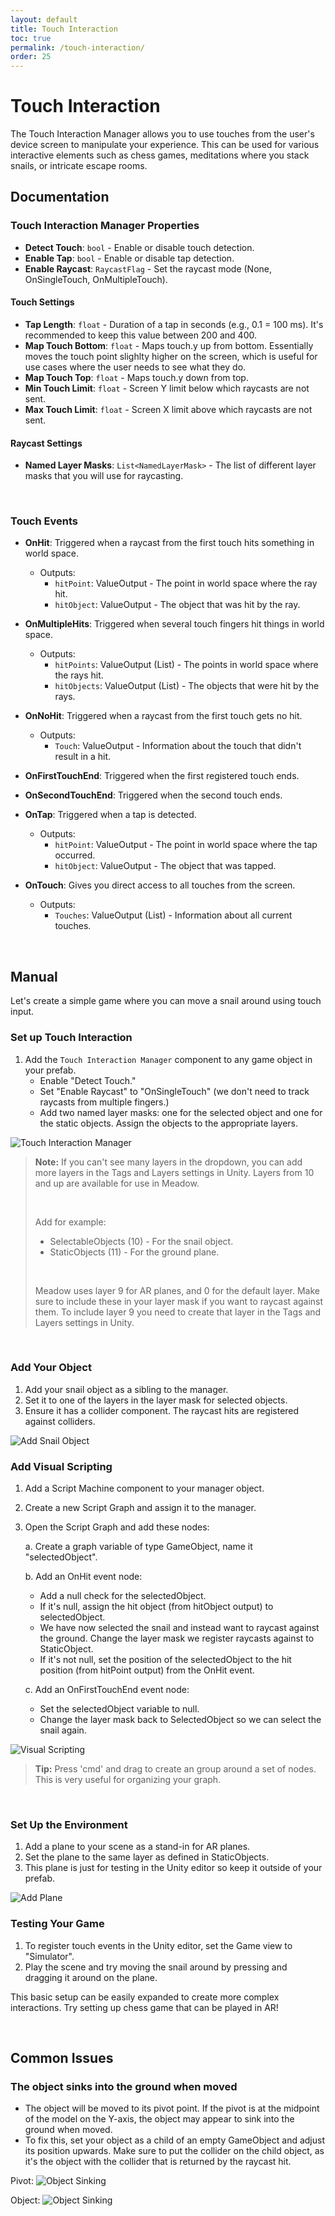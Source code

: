 ```yaml
---
layout: default
title: Touch Interaction
toc: true
permalink: /touch-interaction/
order: 25
---
```


# Touch Interaction

The Touch Interaction Manager allows you to use touches from the user's device screen to manipulate your experience. This can be used for various interactive elements such as chess games, meditations where you stack snails, or intricate escape rooms. 

## Documentation

### Touch Interaction Manager Properties

- **Detect Touch**: `bool` - Enable or disable touch detection.
- **Enable Tap**: `bool` - Enable or disable tap detection.
- **Enable Raycast**: `RaycastFlag` - Set the raycast mode (None, OnSingleTouch, OnMultipleTouch).

#### Touch Settings

- **Tap Length**: `float` - Duration of a tap in seconds (e.g., 0.1 = 100 ms). It's recommended to keep this value between 200 and 400. 
- **Map Touch Bottom**: `float` - Maps touch.y up from bottom. Essentially moves the touch point slighlty higher on the screen, which is useful for use cases where the user needs to see what they do.
- **Map Touch Top**: `float` - Maps touch.y down from top. 
- **Min Touch Limit**: `float` - Screen Y limit below which raycasts are not sent.
- **Max Touch Limit**: `float` - Screen X limit above which raycasts are not sent.

#### Raycast Settings

- **Named Layer Masks**: `List<NamedLayerMask>` - The list of different layer masks that you will use for raycasting.

<br>

### Touch Events

- **OnHit**: Triggered when a raycast from the first touch hits something in world space.
  - Outputs:
    - `hitPoint`: ValueOutput - The point in world space where the ray hit.
    - `hitObject`: ValueOutput - The object that was hit by the ray.

- **OnMultipleHits**: Triggered when several touch fingers hit things in world space.
  - Outputs:
    - `hitPoints`: ValueOutput (List) - The points in world space where the rays hit.
    - `hitObjects`: ValueOutput (List) - The objects that were hit by the rays.

- **OnNoHit**: Triggered when a raycast from the first touch gets no hit.
  - Outputs:
    - `Touch`: ValueOutput - Information about the touch that didn't result in a hit.

- **OnFirstTouchEnd**: Triggered when the first registered touch ends.

- **OnSecondTouchEnd**: Triggered when the second touch ends.

- **OnTap**: Triggered when a tap is detected.
  - Outputs:
    - `hitPoint`: ValueOutput - The point in world space where the tap occurred.
    - `hitObject`: ValueOutput - The object that was tapped.

- **OnTouch**: Gives you direct access to all touches from the screen.
  - Outputs:
    - `Touches`: ValueOutput (List) - Information about all current touches.

<br>

## Manual

Let's create a simple game where you can move a snail around using touch input.

### Set up Touch Interaction

1. Add the `Touch Interaction Manager` component to any game object in your prefab. 
   - Enable "Detect Touch."
   - Set "Enable Raycast" to "OnSingleTouch" (we don't need to track raycasts from multiple fingers.)
   - Add two named layer masks: one for the selected object and one for the static objects. Assign the objects to the appropriate layers.

![Touch Interaction Manager](../images/touch-interaction-manager.webp)

> **Note:** If you can't see many layers in the dropdown, you can add more layers in the Tags and Layers settings in Unity. Layers from 10 and up are available for use in Meadow.
>
><br>
>
> Add for example:
> - SelectableObjects (10) - For the snail object.
> - StaticObjects (11) - For the ground plane.
><br>
>
> Meadow uses layer 9 for AR planes, and 0 for the default layer. Make sure to include these in your layer mask if you want to raycast against them. To include layer 9 you need to create that layer in the Tags and Layers settings in Unity.

<br>

### Add Your Object

1. Add your snail object as a sibling to the manager.
2. Set it to one of the layers in the layer mask for selected objects.
3. Ensure it has a collider component. The raycast hits are registered against colliders.

![Add Snail Object](../images/touch-interaction-add-snail-object.webp)

### Add Visual Scripting

1. Add a Script Machine component to your manager object.
2. Create a new Script Graph and assign it to the manager.
3. Open the Script Graph and add these nodes:

   a. Create a graph variable of type GameObject, name it "selectedObject".

   b. Add an OnHit event node:
   - Add a null check for the selectedObject.
   - If it's null, assign the hit object (from hitObject output) to selectedObject.
   - We have now selected the snail and instead want to raycast against the ground. Change the layer mask we register raycasts against to StaticObject.
   - If it's not null, set the position of the selectedObject to the hit position (from hitPoint output) from the OnHit event.

   c. Add an OnFirstTouchEnd event node:
   - Set the selectedObject variable to null.
   - Change the layer mask back to SelectedObject so we can select the snail again.

![Visual Scripting](../images/touch-interaction-visual-scripting.webp)

> **Tip:** Press 'cmd' and drag to create an group around a set of nodes. This is very useful for organizing your graph.

<br>

### Set Up the Environment

1. Add a plane to your scene as a stand-in for AR planes. 
2. Set the plane to the same layer as defined in StaticObjects.
3. This plane is just for testing in the Unity editor so keep it outside of your prefab.

![Add Plane](../images/touch-interaction-add-plane.webp)

### Testing Your Game

1. To register touch events in the Unity editor, set the Game view to "Simulator".
2. Play the scene and try moving the snail around by pressing and dragging it around on the plane.

This basic setup can be easily expanded to create more complex interactions. Try setting up chess game that can be played in AR!

<br>

## Common Issues

### The object sinks into the ground when moved
- The object will be moved to its pivot point. If the pivot is at the midpoint of the model on the Y-axis, the object may appear to sink into the ground when moved.
- To fix this, set your object as a child of an empty GameObject and adjust its position upwards. Make sure to put the collider on the child object, as it's the object with the collider that is returned by the raycast hit.

Pivot:
![Object Sinking](../images/touch-interaction-pivot-point-1.webp)

Object:
![Object Sinking](../images/touch-interaction-pivot-point-2.webp)